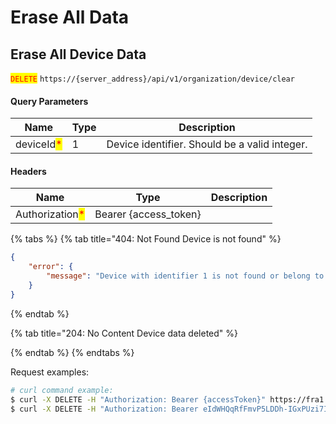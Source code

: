 # Erase All Data

## Erase All Device Data

<mark style="color:red;">`DELETE`</mark> `https://{server_address}/api/v1/organization/device/clear`

#### Query Parameters

| Name                                       | Type | Description                                   |
| ------------------------------------------ | ---- | --------------------------------------------- |
| deviceId<mark style="color:red;">\*</mark> | 1    | Device identifier. Should be a valid integer. |

#### Headers

| Name                                            | Type                   | Description |
| ----------------------------------------------- | ---------------------- | ----------- |
| Authorization<mark style="color:red;">\*</mark> | Bearer {access\_token} |             |

{% tabs %}
{% tab title="404: Not Found Device is not found" %}
```json
{
    "error": {
        "message": "Device with identifier 1 is not found or belong to another organization."
    }
}
```
{% endtab %}

{% tab title="204: No Content Device data deleted" %}

{% endtab %}
{% endtabs %}

Request examples:

```bash
# curl command example:
$ curl -X DELETE -H "Authorization: Bearer {accessToken}" https://fra1.blynk.cloud/api/v1/organization/device/clear?deviceId=1
$ curl -X DELETE -H "Authorization: Bearer eIdWHQqRfFmvP5LDDh-IGxPUzi7I27HthzCPAVmS" https://fra1.blynk.cloud/api/v1/organization/device/clear?deviceId=1
```
